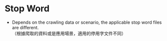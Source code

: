 # Stop Word
  
- Depends on the crawling data or scenario, the applicable stop word files are different.  
  （根據爬取的資料或是應用場景，適用的停用字文件不同）
